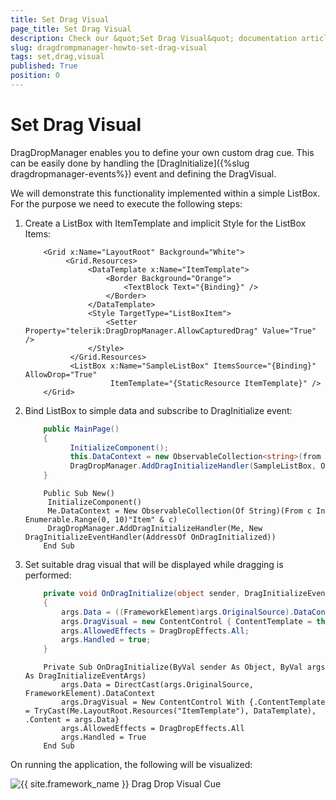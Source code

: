 ```yaml
---
title: Set Drag Visual
page_title: Set Drag Visual
description: Check our &quot;Set Drag Visual&quot; documentation article for the DragDropManager {{ site.framework_name }} control.
slug: dragdrompmanager-howto-set-drag-visual
tags: set,drag,visual
published: True
position: 0
---
```


# Set Drag Visual

DragDropManager enables you to define your own custom drag cue. This can be easily done by handling the [DragInitialize]({%slug dragdropmanager-events%}) event and defining the DragVisual. 

We will demonstrate this functionality implemented within a simple ListBox. For the purpose we need to execute the following steps:

1. Create a ListBox with ItemTemplate and implicit Style for the ListBox Items:

	```XAML
		<Grid x:Name="LayoutRoot" Background="White">
			 <Grid.Resources>
				  <DataTemplate x:Name="ItemTemplate">
					  <Border Background="Orange">
						  <TextBlock Text="{Binding}" />
					  </Border>
				  </DataTemplate>
				  <Style TargetType="ListBoxItem">
					  <Setter Property="telerik:DragDropManager.AllowCapturedDrag" Value="True" />
				  </Style>
			  </Grid.Resources>
			  <ListBox x:Name="SampleListBox" ItemsSource="{Binding}" AllowDrop="True" 
					   ItemTemplate="{StaticResource ItemTemplate}" />
		</Grid>
	```

2. Bind ListBox to simple data and subscribe to DragInitialize event:

	```C#
		public MainPage()
		{
			  InitializeComponent();
			  this.DataContext = new ObservableCollection<string>(from c in Enumerable.Range(0, 10) select "Item" + c);
			  DragDropManager.AddDragInitializeHandler(SampleListBox, OnDragInitialize);
		}
	```
	```VB.NET
		Public Sub New()
		 InitializeComponent()
		 Me.DataContext = New ObservableCollection(Of String)(From c In Enumerable.Range(0, 10)"Item" & c)
		 DragDropManager.AddDragInitializeHandler(Me, New DragInitializeEventHandler(AddressOf OnDragInitialized)) 
		End Sub
	```

3. Set suitable drag visual that will be displayed while dragging is performed:

	

	```C#
		private void OnDragInitialize(object sender, DragInitializeEventArgs args)
		{
			args.Data = ((FrameworkElement)args.OriginalSource).DataContext;
			args.DragVisual = new ContentControl { ContentTemplate = this.LayoutRoot.Resources["ItemTemplate"] as DataTemplate, Content = args.Data };
			args.AllowedEffects = DragDropEffects.All;
			args.Handled = true;
		}
	```
	```VB.NET
		Private Sub OnDragInitialize(ByVal sender As Object, ByVal args As DragInitializeEventArgs)
			args.Data = DirectCast(args.OriginalSource, FrameworkElement).DataContext
			args.DragVisual = New ContentControl With {.ContentTemplate = TryCast(Me.LayoutRoot.Resources("ItemTemplate"), DataTemplate), .Content = args.Data}
			args.AllowedEffects = DragDropEffects.All
			args.Handled = True
		End Sub
	```

On running the application, the following will be visualized:

![{{ site.framework_name }} Drag Drop Visual Cue](images/DragDropManger_SetVisualCue.png)
